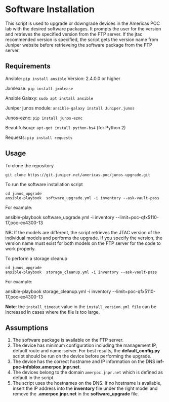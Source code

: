# Software Installation

This script is used to upgrade or downgrade devices in the Americas POC lab with the desired software packages. It prompts the user for the version and retrieves the specified version from the FTP server. If the jtac recommended version is specified, the script gets the version name from Juniper website before retrieveing the software package from the FTP server.

## Requirements

Ansible: `pip install ansible`  Version: 2.4.0.0 or higher

Jxmlease: `pip install jxmlease`

Ansible Galaxy: `sudo apt install ansible`

Juniper junos module: `ansible-galaxy install Juniper.junos`

Junos-eznc: `pip install junos-eznc`

Beautifulsoup: `apt-get install python-bs4`  (for Python 2)

Requests: `pip install requests`

## Usage

To clone the repository

`git clone https://git.juniper.net/americas-poc/junos-upgrade.git`

To run the software installation script

```
cd junos_upgrade
ansible-playbook  software_upgrade.yml -i inventory --ask-vault-pass
```
For example:

ansible-playbook  software_upgrade.yml -i inventory --limit=poc-qfx5110-17,poc-ex4300-13

NB: If the models are different, the script retrieves the JTAC version of the individual models and performs the upgrade. If you specify the version, the version name must exist for both models on the FTP server for the code to work properly.  


To perform a storage cleanup

```
cd junos_upgrade
ansible-playbook  storage_cleanup.yml -i inventory --ask-vault-pass
```

For example:

ansible-playbook  storage_cleanup.yml  -i inventory --limit=poc-qfx5110-17,poc-ex4300-13

**Note**: the `install_timeout` value in the `install_version.yml file` can be increased in cases where the file is too large.

## Assumptions

 1. The software package is available on the FTP server.
 2. The device has minimum configuration including the management IP, default route and name-server. For best results, the **default_config.py** script should be run on the device before performing the upgrade.
 3. The device has the correct hostname and IP information on the DNS **inf-poc-infoblox.amerpoc.jnpr.net**.
 4. The devices belong to the domain `amerpoc.jnpr.net` which is defined as default in the script.
 5. The script uses the hostnames on the DNS. If no hostname is available, insert the IP address into the **inventory** file under the right model and remove the **.amerpoc.jnpr.net** in the **software_upgrade** file.

